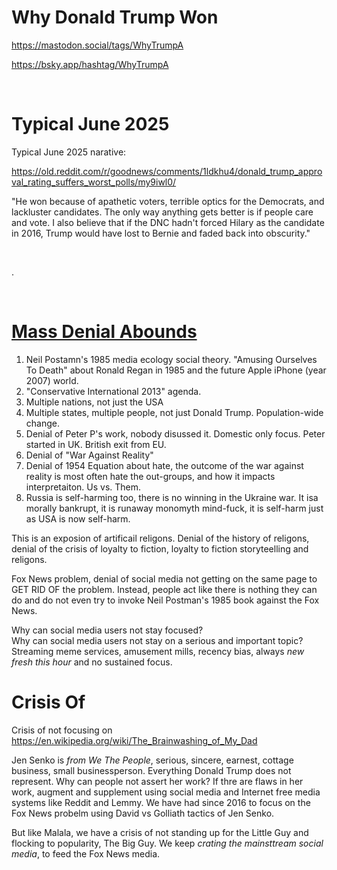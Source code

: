 # Why Donald Trump Won

https://mastodon.social/tags/WhyTrumpA

https://bsky.app/hashtag/WhyTrumpA

&nbsp;

# Typical June 2025

Typical June 2025 narative:

https://old.reddit.com/r/goodnews/comments/1ldkhu4/donald_trump_approval_rating_suffers_worst_polls/my9iwl0/

"He won because of apathetic voters, terrible optics for the Democrats, and lackluster candidates. The only way anything gets better is if people care and vote. I also believe that if the DNC hadn't forced Hilary as the candidate in 2016, Trump would have lost to Bernie and faded back into obscurity."

&nbsp;

.

&nbsp;

# [Mass Denial Abounds](https://mastodon.social/tags/DenialAbounds)

1. Neil Postamn's 1985 media ecology social theory. "Amusing Ourselves To Death" about Ronald Regan in 1985 and the future Apple iPhone (year 2007) world.
2. "Conservative International 2013" agenda.
3. Multiple nations, not just the USA
4. Multiple states, multiple people, not just Donald Trump. Population-wide change.
5. Denial of Peter P's work, nobody disussed it. Domestic only focus. Peter started in UK. British exit from EU.
6. Denial of "War Against Reality"
7. Denial of 1954 Equation about hate, the outcome of the war against reality is most often hate the out-groups, and how it impacts interpretaiton. Us vs. Them.
8. Russia is self-harming too, there is no winning in the Ukraine war. It isa morally bankrupt, it is runaway monomyth mind-fuck, it is self-harm just as USA is now self-harm.

This is an exposion of artificail religons. Denial of the history of religons, denial of the crisis of loyalty to fiction, loyalty to fiction storyteelling and religons.

Fox News problem, denial of social media not getting on the same page to GET RID OF the problem. Instead, people act like there is nothing they can do and do not even try to invoke Neil Postman's 1985 book against the Fox News.

Why can social media users not stay focused?  
Why can social media users not stay on a serious and important topic?   
Streaming meme services, amusement mills, recency bias, always *new fresh this hour* and no sustained focus.

# Crisis Of

Crisis of not focusing on https://en.wikipedia.org/wiki/The_Brainwashing_of_My_Dad

Jen Senko is *from We The People*, serious, sincere, earnest, cottage business, small businessperson. Everything Donald Trump does not represent. Why can people not assert her work? If thre are flaws in her work, augment and supplement using social media and Internet free media systems like Reddit and Lemmy. We have had since 2016 to focus on the Fox News probelm using David vs Golliath tactics of Jen Senko.

But like Malala, we have a crisis of not standing up for the Little Guy and flocking to popularity, The Big Guy. We keep *crating the mainsttream social media*, to feed the Fox News media.



